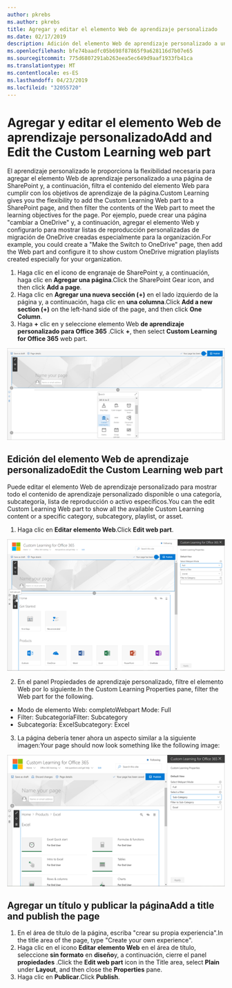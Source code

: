 ```yaml
---
author: pkrebs
ms.author: pkrebs
title: Agregar y editar el elemento Web de aprendizaje personalizado
ms.date: 02/17/2019
description: Adición del elemento Web de aprendizaje personalizado a una página de SharePoint
ms.openlocfilehash: bfe74baadfc05b698f87865f9a628116d7b07e65
ms.sourcegitcommit: 775d6807291ab263eea5ec649d9aaf1933fb41ca
ms.translationtype: MT
ms.contentlocale: es-ES
ms.lasthandoff: 04/23/2019
ms.locfileid: "32055720"
---
```

# <a name="add-and-edit-the-custom-learning-web-part"></a><span data-ttu-id="f8cfc-103">Agregar y editar el elemento Web de aprendizaje personalizado</span><span class="sxs-lookup"><span data-stu-id="f8cfc-103">Add and Edit the Custom Learning web part</span></span>

<span data-ttu-id="f8cfc-104">El aprendizaje personalizado le proporciona la flexibilidad necesaria para agregar el elemento Web de aprendizaje personalizado a una página de SharePoint y, a continuación, filtra el contenido del elemento Web para cumplir con los objetivos de aprendizaje de la página.</span><span class="sxs-lookup"><span data-stu-id="f8cfc-104">Custom Learning gives you the flexibility to add the Custom Learning Web part to a SharePoint page, and then filter the contents of the Web part to meet the learning objectives for the page.</span></span> <span data-ttu-id="f8cfc-105">Por ejemplo, puede crear una página "cambiar a OneDrive" y, a continuación, agregar el elemento Web y configurarlo para mostrar listas de reproducción personalizadas de migración de OneDrive creadas especialmente para la organización.</span><span class="sxs-lookup"><span data-stu-id="f8cfc-105">For example, you could create a "Make the Switch to OneDrive" page, then add the Web part and configure it to show custom OneDrive migration playlists created especially for your organization.</span></span>

1.  <span data-ttu-id="f8cfc-106">Haga clic en el icono de engranaje de SharePoint y, a continuación, haga clic en **Agregar una página**.</span><span class="sxs-lookup"><span data-stu-id="f8cfc-106">Click the SharePoint Gear icon, and then click **Add a page**.</span></span>
2.  <span data-ttu-id="f8cfc-107">Haga clic en **Agregar una nueva sección (+)** en el lado izquierdo de la página y, a continuación, haga clic en **una columna**.</span><span class="sxs-lookup"><span data-stu-id="f8cfc-107">Click **Add a new section (+)** on the left-hand side of the page, and then click **One Column**.</span></span>
3.  <span data-ttu-id="f8cfc-108">Haga **+** clic en y seleccione elemento Web **de aprendizaje personalizado para Office 365** .</span><span class="sxs-lookup"><span data-stu-id="f8cfc-108">Click **+**, then select **Custom Learning for Office 365** web part.</span></span> 

![CG-webpartadd. png](media/cg-webpartadd.png)

## <a name="edit-the-custom-learning-web-part"></a><span data-ttu-id="f8cfc-110">Edición del elemento Web de aprendizaje personalizado</span><span class="sxs-lookup"><span data-stu-id="f8cfc-110">Edit the Custom Learning web part</span></span>
<span data-ttu-id="f8cfc-111">Puede editar el elemento Web de aprendizaje personalizado para mostrar todo el contenido de aprendizaje personalizado disponible o una categoría, subcategoría, lista de reproducción o activo específicos.</span><span class="sxs-lookup"><span data-stu-id="f8cfc-111">You can the edit Custom Learning Web part to show all the available Custom Learning content or a specific category, subcategory, playlist, or asset.</span></span> 

1.  <span data-ttu-id="f8cfc-112">Haga clic en **Editar elemento Web**.</span><span class="sxs-lookup"><span data-stu-id="f8cfc-112">Click **Edit web part**.</span></span>

![CG-webpartedit. png](media/cg-webpartedit.png)

2. <span data-ttu-id="f8cfc-114">En el panel Propiedades de aprendizaje personalizado, filtre el elemento Web por lo siguiente.</span><span class="sxs-lookup"><span data-stu-id="f8cfc-114">In the Custom Learning Properties pane, filter the Web part for the following.</span></span> 

- <span data-ttu-id="f8cfc-115">Modo de elemento Web: completo</span><span class="sxs-lookup"><span data-stu-id="f8cfc-115">Webpart Mode: Full</span></span>
- <span data-ttu-id="f8cfc-116">Filter: Subcategoría</span><span class="sxs-lookup"><span data-stu-id="f8cfc-116">Filter: Subcategory</span></span>
- <span data-ttu-id="f8cfc-117">Subcategoría: Excel</span><span class="sxs-lookup"><span data-stu-id="f8cfc-117">Subcategory: Excel</span></span>

3. <span data-ttu-id="f8cfc-118">La página debería tener ahora un aspecto similar a la siguiente imagen:</span><span class="sxs-lookup"><span data-stu-id="f8cfc-118">Your page should now look something like the following image:</span></span> 

![CG-webpartfilter. png](media/cg-webpartfilter.png)

## <a name="add-a-title-and-publish-the-page"></a><span data-ttu-id="f8cfc-120">Agregar un título y publicar la página</span><span class="sxs-lookup"><span data-stu-id="f8cfc-120">Add a title and publish the page</span></span>
1. <span data-ttu-id="f8cfc-121">En el área de título de la página, escriba "crear su propia experiencia".</span><span class="sxs-lookup"><span data-stu-id="f8cfc-121">In the title area of the page, type "Create your own experience".</span></span>
2. <span data-ttu-id="f8cfc-122">Haga clic en el icono **Editar elemento Web** en el área de título, seleccione **sin formato** en **diseño**y, a continuación, cierre el panel **propiedades** .</span><span class="sxs-lookup"><span data-stu-id="f8cfc-122">Click the **Edit web part** icon in the Title area, select **Plain** under **Layout**, and then close the **Properties** pane.</span></span>
3. <span data-ttu-id="f8cfc-123">Haga clic en **Publicar**.</span><span class="sxs-lookup"><span data-stu-id="f8cfc-123">Click **Publish**.</span></span>
